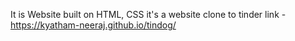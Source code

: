 It is Website built on HTML, CSS 
it's a website clone to tinder
link - https://kyatham-neeraj.github.io/tindog/
